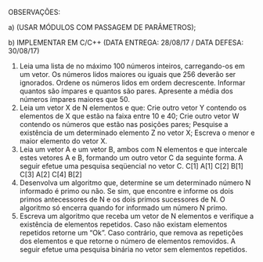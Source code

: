 OBSERVAÇÕES:

a) (USAR MÓDULOS COM PASSAGEM DE PARÂMETROS);

b) IMPLEMENTAR EM C/C++ (DATA ENTREGA: 28/08/17 / DATA DEFESA: 30/08/17)

1. Leia uma lista de no máximo 100 números inteiros, carregando-os em um vetor. Os
números lidos maiores ou iguais que 256 deverão ser ignorados.
 Ordene os números lidos em ordem decrescente.
 Informar quantos são ímpares e quantos são pares.
 Apresente a média dos números ímpares maiores que 50.
2. Leia um vetor X de N elementos e que:
 Crie outro vetor Y contendo os elementos de X que estão na faixa entre 10 e 40;
 Crie outro vetor W contendo os números que estão nas posições pares;
 Pesquise a existência de um determinado elemento Z no vetor X;
 Escreva o menor e maior elemento do vetor X.
3. Leia um vetor A e um vetor B, ambos com N elementos e que intercale estes vetores A e
B, formando um outro vetor C da seguinte forma. A seguir efetue uma pesquisa
seqüencial no vetor C.
C[1]  A[1]
C[2]  B[1]
C[3]  A[2]
C[4]  B[2]
4. Desenvolva um algoritmo que, determine se um determinado número N informado é
primo ou não. Se sim, que encontre e informe os dois primos antecessores de N e os dois
primos sucessores de N. O algoritmo só encerra quando for informado um número N
primo.
5. Escreva um algoritmo que receba um vetor de N elementos e verifique a existência de
elementos repetidos. Caso não existam elementos repetidos retorne um “Ok”. Caso
contrário, que remova as repetições dos elementos e que retorne o número de
elementos removidos. A seguir efetue uma pesquisa binária no vetor sem elementos
repetidos.

